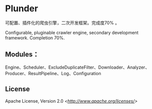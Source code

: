 # Plunder

可配置、插件化的爬虫引擎，二次开发框架。完成度70% 。

Configurable, pluginable crawler engine, secondary development framework. Completion 70%.

## Modules：

Engine、Scheduler、ExcludeDuplicateFilter、Downloader、Analyzer、Producer、ResultPipeline、Log、Configuration

## License

Apache License, Version 2.0
_&lt;<http://www.apache.org/licenses/>&gt;_
